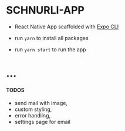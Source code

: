 # SCHNURLI-APP

- React Native App scaffolded with [Expo CLI](https://expo.io/)

- run `yarn` to install all packages
- run `yarn start` to run the app

# ...

#### TODOS
- send mail with image,
- custom styling,
- error handling,
- settings page for email
